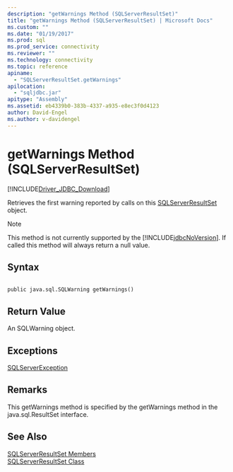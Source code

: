 ```yaml
---
description: "getWarnings Method (SQLServerResultSet)"
title: "getWarnings Method (SQLServerResultSet) | Microsoft Docs"
ms.custom: ""
ms.date: "01/19/2017"
ms.prod: sql
ms.prod_service: connectivity
ms.reviewer: ""
ms.technology: connectivity
ms.topic: reference
apiname: 
  - "SQLServerResultSet.getWarnings"
apilocation: 
  - "sqljdbc.jar"
apitype: "Assembly"
ms.assetid: eb4339b0-383b-4337-a935-e8ec3f0d4123
author: David-Engel
ms.author: v-davidengel
---
```

# getWarnings Method (SQLServerResultSet)
[!INCLUDE[Driver_JDBC_Download](../../../includes/driver_jdbc_download.md)]

  Retrieves the first warning reported by calls on this [SQLServerResultSet](../../../connect/jdbc/reference/sqlserverresultset-class.md) object.  
  
> [!NOTE]  
>  This method is not currently supported by the [!INCLUDE[jdbcNoVersion](../../../includes/jdbcnoversion_md.md)]. If called this method will always return a null value.  
  
## Syntax  
  
```  
  
public java.sql.SQLWarning getWarnings()  
```  
  
## Return Value  
 An SQLWarning object.  
  
## Exceptions  
 [SQLServerException](../../../connect/jdbc/reference/sqlserverexception-class.md)  
  
## Remarks  
 This getWarnings method is specified by the getWarnings method in the java.sql.ResultSet interface.  
  
## See Also  
 [SQLServerResultSet Members](../../../connect/jdbc/reference/sqlserverresultset-members.md)   
 [SQLServerResultSet Class](../../../connect/jdbc/reference/sqlserverresultset-class.md)  
  
  
